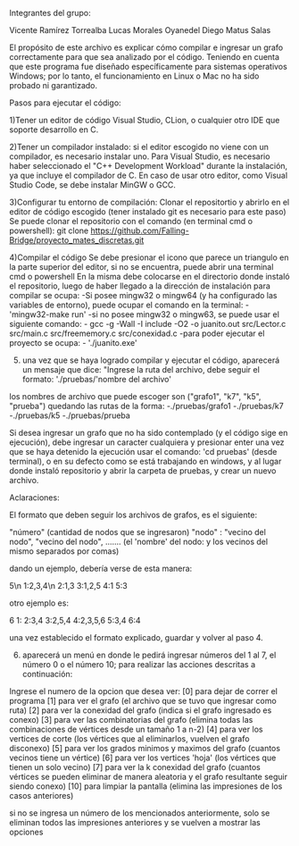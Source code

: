 Integrantes del grupo:

Vicente Ramírez Torrealba
Lucas Morales Oyanedel
Diego Matus Salas

El propósito de este archivo es explicar cómo compilar e ingresar un grafo correctamente para que sea analizado por el código. 
Teniendo en cuenta que este programa fue diseñado específicamente para sistemas operativos Windows; por lo tanto, 
el funcionamiento en Linux o Mac no ha sido probado ni garantizado.

Pasos para ejecutar el código:

1)Tener un editor de código Visual Studio, CLion, o cualquier otro IDE que soporte desarrollo en C.

2)Tener un compilador instalado:
  si el editor escogido no viene con un compilador, es necesario instalar uno. Para Visual Studio, es necesario haber seleccionado el "C++ Development Workload" 
  durante la instalación, ya que incluye el compilador de C. En caso de usar otro editor, como Visual Studio Code, se debe instalar MinGW o GCC.
  
3)Configurar tu entorno de compilación:
  Clonar el repositortio y abrirlo en el editor de código escogido (tener instalado git es necesario para este paso)
  Se puede clonar el repositorio con el comando (en terminal cmd o powershell): git clone https://github.com/Falling-Bridge/proyecto_mates_discretas.git

4)Compilar el código
  Se debe presionar el icono que parece un triangulo en la parte superior del editor, si no se encuentra, puede abrir una terminal cmd o powershell
    En la misma debe colocarse en el directorio donde instaló el repositorio, luego de haber llegado a la dirección de instalación para compilar se ocupa:
      -Si posee mingw32 o mingw64 (y ha configurado las variables de entorno), puede ocupar el comando en la terminal:
          - 'mingw32-make run'
      -si no posee mingw32 o mingw63, se puede usar el siguiente comando:
          - gcc -g -Wall -I include -O2 -o juanito.out src/Lector.c src/main.c src/freememory.c src/conexidad.c
          -para poder ejecutar el proyecto se ocupa:
            - './juanito.exe'

5) una vez que se haya logrado compilar y ejecutar el código, aparecerá un mensaje que dice:
  "Ingrese la ruta del archivo, debe seguir el formato: './pruebas/'nombre del archivo'

  los nombres de archivo que puede escoger son ("grafo1", "k7", "k5", "prueba")
  quedando las rutas de la forma:
    -./pruebas/grafo1
    -./pruebas/k7
    -./pruebas/k5
    -./pruebas/prueba

  Si desea ingresar un grafo que no ha sido contemplado (y el código sige en ejecución), debe ingresar un caracter cualquiera y presionar enter
  una vez que se haya detenido la ejecución usar el comando: 'cd pruebas' (desde terminal), o en su defecto como se está trabajando en windows, y al  lugar donde instaló
  repositorio y abrir la carpeta de pruebas, y crear un nuevo archivo.

Aclaraciones:

El formato que deben seguir los archivos de grafos, es el siguiente:

"número" (cantidad de nodos que se ingresaron)
"nodo" : "vecino del nodo", "vecino del nodo", ....... (el 'nombre' del nodo: y los vecinos del mismo separados por comas)

dando un ejemplo, debería verse de esta manera: 

5\n
1:2,3,4\n
2:1,3
3:1,2,5
4:1
5:3

otro ejemplo es:

6
1:
2:3,4
3:2,5,4
4:2,3,5,6
5:3,4
6:4

una vez establecido el formato explicado, guardar y volver al paso 4.

6) aparecerá un menú en donde le pedirá ingresar números del 1 al 7, el número 0 o el número 10; para realizar las acciones descritas a continuación:

  Ingrese el numero de la opcion que desea ver:
  [0]  para dejar de correr el programa
  [1]  para ver el grafo (el archivo que se tuvo que ingresar como ruta)
  [2]  para ver la conexidad del grafo (indica si el grafo ingresado es conexo)
  [3]  para ver las combinatorias del grafo (elimina todas las combinaciones de vértices desde un tamaño 1 a n-2)
  [4]  para ver los vertices de corte (los vértices que al eliminarlos, vuelven el grafo disconexo)
  [5]  para ver los grados minimos y maximos del grafo (cuantos vecinos tiene un vértice)
  [6]  para ver los vertices 'hoja' (los vértices que tienen un solo vecino)
  [7]  para ver la k conexidad del grafo (cuantos vértices se pueden eliminar de manera aleatoria y el grafo resultante seguir siendo conexo)
  [10] para limpiar la pantalla (elimina las impresiones de los casos anteriores)

si no se ingresa un número de los mencionados anteriormente, solo se eliminan todos las impresiones anteriores y se vuelven a mostrar las opciones
  
